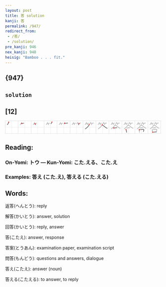 ```yaml
---
layout: post
title: 答 solution
kanji: 答
permalink: /947/
redirect_from:
 - /答/
 - /solution/
pre_kanji: 946
nex_kanji: 948
heisig: "Bamboo . . . fit."
---
```


## {947}

## `solution`

## [12]

<div class="stroke"><img src="../images/E7AD94.png" /></div>

## Reading:

### On-Yomi: トウ &mdash; Kun-Yomi: こた.える、こた.え

### Examples: 答え (こた.え), 答える (こた.える)

## Words:

返答(へんとう): reply

解答(かいとう): answer, solution

回答(かいとう): reply, answer

答(こたえ): answer, response

答案(とうあん): examination paper, examination script

問答(もんどう): questions and answers, dialogue

答え(こたえ): answer (noun)

答える(こたえる): to answer, to reply
